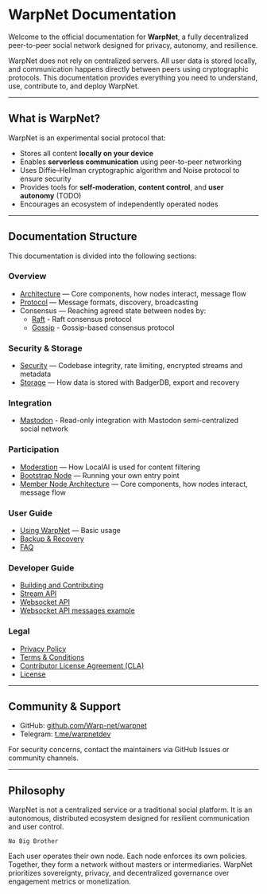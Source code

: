 # WarpNet Documentation

Welcome to the official documentation for **WarpNet**, a fully decentralized peer-to-peer social network designed for privacy, autonomy, and resilience.

WarpNet does not rely on centralized servers. All user data is stored locally, and communication happens directly between peers using cryptographic protocols. This documentation provides everything you need to understand, use, contribute to, and deploy WarpNet.

---

## What is WarpNet?

WarpNet is an experimental social protocol that:

- Stores all content **locally on your device**
- Enables **serverless communication** using peer-to-peer networking 
- Uses Diffie–Hellman cryptographic algorithm and Noise protocol to ensure security
- Provides tools for **self-moderation**, **content control**, and **user autonomy** (TODO)
- Encourages an ecosystem of independently operated nodes

---

## Documentation Structure

This documentation is divided into the following sections:

### Overview

- [Architecture](architecture.md) — Core components, how nodes interact, message flow
- [Protocol](protocol.md) — Message formats, discovery, broadcasting
- Consensus — Reaching agreed state between nodes by:
  - [Raft](consensus/raft-tree.md) - Raft consensus protocol
  - [Gossip](consensus/gossip.md) - Gossip-based consensus protocol

### Security & Storage

- [Security](security.md) — Codebase integrity, rate limiting, encrypted streams and metadata
- [Storage](storage.md) — How data is stored with BadgerDB, export and recovery

### Integration

- [Mastodon](mastodon.md) - Read-only integration with Mastodon semi-centralized social network

### Participation

- [Moderation](./moderation.md) — How LocalAI is used for content filtering
- [Bootstrap Node](bootstrap-node-architecture.md) — Running your own entry point
- [Member Node Architecture](member-node-achitecture.md) — Core components, how nodes interact, message flow

### User Guide

- [Using WarpNet](user-guide/index.md) — Basic usage
- [Backup & Recovery](user-guide/backup-and-restore.md)
- [FAQ](user-guide/FAQ.md)

### Developer Guide

- [Building and Contributing](developer-guide/index.md)
- [Stream API](developer-guide/stream-API.md)
- [Websocket API](developer-guide/WS-API.yml)
- [Websocket API messages example](developer-guide/WS-API-example.json)

### Legal

- [Privacy Policy](legal/PRIVACY-POLICY.md)
- [Terms & Conditions](legal/T&C.md)
- [Contributor License Agreement (CLA)](legal/CLA.md)
- [License](legal/LICENSE.md)

---

## Community & Support

- GitHub: [github.com/Warp-net/warpnet](https://github.com/Warp-net/warpnet)
- Telegram: [t.me/warpnetdev](https://t.me/warpnetdev)

For security concerns, contact the maintainers via GitHub Issues or community channels.

---

## Philosophy

WarpNet is not a centralized service or a traditional social platform. 
It is an autonomous, distributed ecosystem designed for resilient communication 
and user control.

    No Big Brother

Each user operates their own node. Each node enforces its own policies. 
Together, they form a network without masters or intermediaries.
WarpNet prioritizes sovereignty, privacy, and decentralized governance over 
engagement metrics or monetization.
